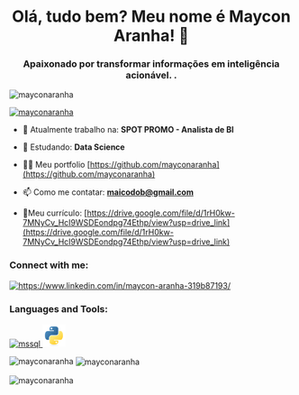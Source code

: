 <h1 align="center">Olá, tudo bem? Meu nome é Maycon Aranha! 👋</h1>
<h3 align="center">Apaixonado por transformar informações em inteligência acionável. .</h3>


<p align="left"> <img src="https://komarev.com/ghpvc/?username=mayconaranha&label=Profile%20views&color=0e75b6&style=flat" alt="mayconaranha" /> </p>

<p align="left"> <a href="https://github.com/ryo-ma/github-profile-trophy"><img src="https://github-profile-trophy.vercel.app/?username=mayconaranha" alt="mayconaranha" /></a> </p>

- 🔭 Atualmente trabalho na: **SPOT PROMO - Analista de BI**

- 🌱 Estudando: **Data Science**

- 👨‍💻 Meu portfolio [https://github.com/mayconaranha](https://github.com/mayconaranha)

- 📫 Como me contatar: **maicodob@gmail.com**

- 📄Meu currículo: [https://drive.google.com/file/d/1rH0kw-7MNyCv_HcI9WSDEondpg74Ethp/view?usp=drive_link](https://drive.google.com/file/d/1rH0kw-7MNyCv_HcI9WSDEondpg74Ethp/view?usp=drive_link)

<h3 align="left">Connect with me:</h3>
<p align="left">
<a href="https://www.linkedin.com/in/maycon-henrique-aranha-da-silva-319b87193/" target="blank"><img align="center" src="https://raw.githubusercontent.com/rahuldkjain/github-profile-readme-generator/master/src/images/icons/Social/linked-in-alt.svg" alt="https://www.linkedin.com/in/maycon-aranha-319b87193/" height="30" width="40" /></a>
</p>

<h3 align="left">Languages and Tools:</h3>
<p align="left"> <a href="https://www.microsoft.com/en-us/sql-server" target="_blank" rel="noreferrer"> <img src="https://www.svgrepo.com/show/303229/microsoft-sql-server-logo.svg" alt="mssql" width="40" height="40"/> </a> <a href="https://www.python.org" target="_blank" rel="noreferrer"> <img src="https://raw.githubusercontent.com/devicons/devicon/master/icons/python/python-original.svg" alt="python" width="40" height="40"/> </a> </p>

<p><img align="left" src="https://github-readme-stats.vercel.app/api/top-langs?username=mayconaranha&show_icons=true&locale=en&layout=compact" alt="mayconaranha" /></p>

<p>&nbsp;<img align="center" src="https://github-readme-stats.vercel.app/api?username=mayconaranha&show_icons=true&locale=en" alt="mayconaranha" /></p>

<p><img align="center" src="https://github-readme-streak-stats.herokuapp.com/?user=mayconaranha&" alt="mayconaranha" /></p>
